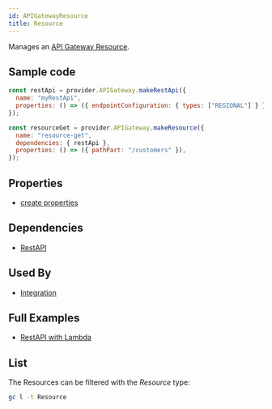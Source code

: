 ```yaml
---
id: APIGatewayResource
title: Resource
---
```


Manages an [API Gateway Resource](https://console.aws.amazon.com/apigateway/main/apis).

## Sample code

```js
const restApi = provider.APIGateway.makeRestApi({
  name: "myRestApi",
  properties: () => ({ endpointConfiguration: { types: ["REGIONAL"] } }),
});

const resourceGet = provider.APIGateway.makeResource({
  name: "resource-get",
  dependencies: { restApi },
  properties: () => ({ pathPart: "/customers" }),
});
```

## Properties

- [create properties](https://docs.aws.amazon.com/AWSJavaScriptSDK/latest/AWS/APIGateway.html#createResource-property)

## Dependencies

- [RestAPI](./APIGatewayRestApi)

## Used By

- [Integration](./APIGatewayIntegration)

## Full Examples

- [RestAPI with Lambda](https://github.com/grucloud/grucloud/tree/main/examples/aws/api-gateway/restapi-lambda)

## List

The Resources can be filtered with the _Resource_ type:

```sh
gc l -t Resource
```

```txt

```
